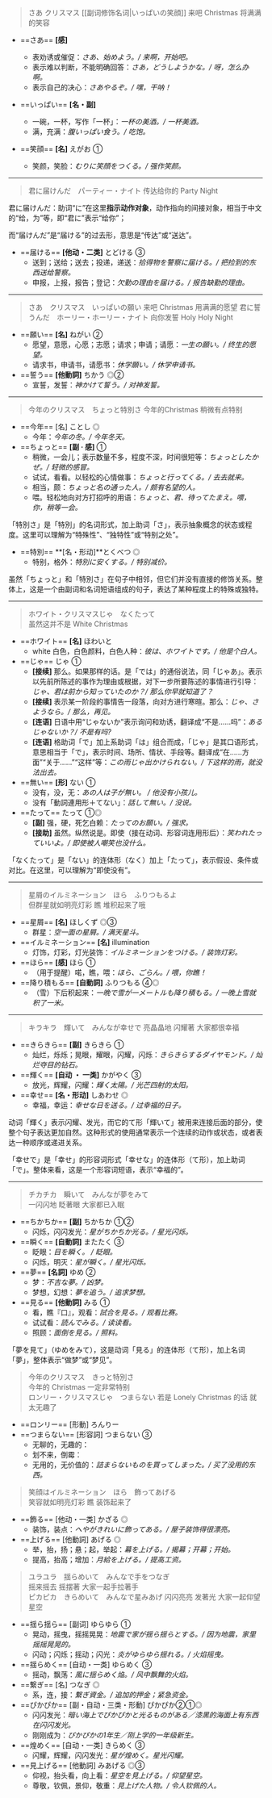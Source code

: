 > さあ クリスマス [[副词修饰名词|いっぱいの笑顔]]
>来吧 Christmas 将满满的笑容

+ ==さあ==  **[感]**
	+ 表劝诱或催促：*さあ、始めよう。/ 来啊，开始吧。*
	+ 表示难以判断，不能明确回答：*さあ，どうしようかな。/ 呀，怎么办啊。*
	+ 表示自己的决心：*さあやるぞ。/ 嘿，干呐！*

+ ==いっぱい==  **[名・副]**
	+ 一碗，一杯，写作「一杯」：*一杯の美酒。/ 一杯美酒。*
	+ 满，充满：*腹いっぱい食う。/ 吃饱。*

+ ==笑顔==  **[名]** えがお ①
	+ 笑颜，笑脸：*むりに笑顔をつくる。/ 强作笑颜。*

---

>君に届けんだ　パーティー・ナイト
>传达给你的 Party Night  

君に届けんだ：助词“に”在这里**指示动作对象**，动作指向的间接对象，相当于中文的“给，为”等，即“君に”表示“给你”；

而“届けんだ”是“届ける”的过去形，意思是“传达”或“送达”。

+ ==届ける== **[他动・二类]** とどける ③
	+ 送到；送给；送去；投递，递送：*拾得物を警察に届ける。/ 把捡到的东西送给警察。*
	+ 申报，上报，报告；登记：*欠勤の理由を届ける。/ 报告缺勤的理由。*

---

>さあ　クリスマス　いっぱいの願い
>来吧 Christmas 用满满的愿望
>君に誓うんだ　ホーリー・ホーリー・ナイト
>向你发誓 Holy Holy Night  

+ ==願い== **[名]** ねがい ②
	+ 愿望，意愿，心愿；志愿；请求；申请；请愿：*一生の願い。/ 终生的愿望。*
	+ 请求书，申请书，请愿书：*休学願い。/ 休学申请书。*
+ ==誓う== **[他動詞]** ちかう ◎②
	+ 宣誓，发誓：*神かけて誓う。/ 对神发誓。*

---

>今年のクリスマス　ちょっと特別さ
> 今年的Christmas 稍微有点特别

+ ==今年== [名] ことし ◎
	+ 今年：*今年の冬。/ 今年冬天。*
+ ==ちょっと== **[副 · 感]** ①
	+ 稍微，一会儿；表示数量不多，程度不深，时间很短等：*ちょっとしたかぜ。/ 轻微的感冒。*
	+ 试试，看看。以轻松的心情做事：*ちょっと行ってくる。/ 去去就来。*
	+ 相当，颇：*ちょっと名の通った人。/ 颇有名望的人。*
	+ 喂。轻松地向对方打招呼的用语：*ちょっと、君、待ってたまえ。喂，你，稍等一会。*

「特別さ」是「特別」的名词形式，加上助词「さ」，表示抽象概念的状态或程度。这里可以理解为“特殊性”、“独特性”或“特别之处”。

+ ==特別== **[名・形动]**とくべつ ◎
	+ 特别，格外：*特別に安くする。/ 特别减价。*

虽然「ちょっと」和「特別さ」在句子中相邻，但它们并没有直接的修饰关系。整体上，这是一个由副词和名词短语组成的句子，表达了某种程度上的特殊或独特。

---

>ホワイト・クリスマスじゃ　なくたって  
>虽然这并不是 White Christmas  

+ ==ホワイト== **[名]** ほわいと
	+ white 白色，白色颜料，白色人种：*彼は、ホワイトです。/ 他是个白人。*
+ ==じゃ==  じゃ ①
	+ **[接续]** 那么。如果那样的话。是「では」的通俗说法，同「じゃあ」。表示以先前所陈述的事作为理由或根据，对下一步所要陈述的事情进行引导：*じゃ、君は前から知っていたのか？/ 那么你早就知道了？*
	+ **[接续]** 表示某一阶段的事情告一段落，向对方进行寒暄。那么：*じゃ、さようなら。/ 那么，再见。*
	+ **[连语]** 日语中用“じゃないか”表示询问和劝诱，翻译成“不是……吗”：*あるじゃないか？/ 不是有吗?*
	+ **[连语]** 格助词「で」加上系助词「は」组合而成，「じゃ」是其口语形式，意思相当于「で」，表示时间、场所、情状、手段等。翻译成“在……方面”“关于……”“这样”等：*この雨じゃ出かけられない。/ 下这样的雨，就没法出去。*
+ ==無い== **[形]** ない ①
	+ 没有，没，无：*あの人は子が無い。 / 他没有小孩儿。*
	+ 没有「動詞連用形＋てない」：*話して無い。/ 没说。*
+ ==たって== たって ①◎
	+ **[副]** 强，硬，死乞白赖：*たってのお願い。/ 强求。*
	+ **[接助]** 虽然。纵然说是。即使（接在动词、形容词连用形后）：*笑われたっていいよ。/ 即使被人嘲笑也没什么。*

「なくたって」是「ない」的连体形（なく）加上「たって」，表示假设、条件或对比。在这里，可以理解为“即使没有”。

---

>星屑のイルミネーション　ほら　ふりつもるよ  
>但群星就如明亮灯彩 瞧 堆积起来了哦

+ ==星屑== **[名]** ほしくず ◎③
	+ 群星：*空一面の星屑。/ 满天星斗。*
+ ==イルミネーション== **[名]**  illumination
	+ 灯饰，灯彩，灯光装饰：*イルミネーションをつける。/ 装饰灯彩。*
+ ==ほら== **[感]** ほら ①
	+ （用于提醒）喏，瞧，喂：*ほら、ごらん。/ 喂，你瞧！*
+ ==降り積もる== **[自動詞]** ふりつもる ④◎
	+ （雪）下后积起来：*一晩で雪が一メートルも降り積もる。/ 一晚上雪就积了一米。*

---

>キラキラ　輝いて　みんなが幸せで
>亮晶晶地 闪耀著 大家都很幸福

+ ==きらきら== **[副]** きらきら ①
	+ 灿烂，烁烁；晃眼，耀眼，闪耀，闪烁：*きらきらするダイヤモンド。/ 灿烂夺目的钻石。*
+ ==輝く== **[自动 ・ 一类]** かがやく ③
	+ 放光，辉耀，闪耀：*輝く太陽。/ 光芒四射的太阳。*
+ ==幸せ== **[名・形动]** しあわせ ◎
	+ 幸福，幸运：*幸せな日を送る。/ 过幸福的日子。*

动词「輝く」表示闪耀、发光，而它的て形「輝いて」被用来连接后面的部分，使整个句子表达更加自然。这种形式的使用通常表示一个连续的动作或状态，或者表达一种顺序或递进关系。

「幸せで」是「幸せ」的形容词形式「幸せな」的连体形（て形），加上助词「で」。整体来看，这是一个形容词短语，表示“幸福的”。

---

>チカチカ　瞬いて　みんなが夢をみて  
>一闪闪地 眨著眼 大家都已入眠  

+ ==ちかちか== **[副]** ちかちか ①②
	+ 闪烁，闪闪发光：*星がちかちか光る。/ 星光闪烁。*
+ ==瞬く== **[自動詞]** またたく ③
	+ 眨眼：*目を瞬く。 / 眨眼。*
	+ 闪烁，明灭：*星が瞬く。/ 星光闪烁。*
+ ==夢== **[名詞]** ゆめ ②
	+ 梦：*不吉な夢。/ 凶梦。*
	+ 梦想，幻想：*夢を追う。/ 追求梦想。*
+ ==見る== **[他動詞]** みる ①
	+ 看，瞧『口』，观看：*試合を見る。/ 观看比赛。*
	+ 试试看：*読んでみる。/ 读读看。*
	+ 照顾：*面倒を見る。/ 照料。*

「夢を見て」（ゆめをみて），这是动词「見る」的连体形（て形），加上名词「夢」，整体表示“做梦”或“梦见”。

> 今年のクリスマス　きっと特別さ  
> 今年的 Christmas 一定非常特别  
> ロンリー・クリスマスじゃ　つまらない
> 若是 Lonely Christmas 的话 就太无趣了

+ ==ロンリー== [形動] ろんりー
+ ==つまらない== [形容詞] つまらない ③
	+ 无聊的，无趣的：
	+ 划不来，倒霉：
	+ 无用的，无价值的：*詰まらないものを買ってしまった。/ 买了没用的东西。*
 
> 笑顔はイルミネーション　ほら　飾ってあげる  
> 笑容就如明亮灯彩 瞧 装饰起来了  

+ ==飾る== [他动・一类] かざる ◎
	+ 装饰，装点：*へやがきれいに飾ってある。/ 屋子装饰得很漂亮。*
+ ==上げる== [他動詞] あげる ◎
	+ 举，抬，扬；悬；起，举起：*幕を上げる。/ 揭幕；开幕；开始。*
	+ 提高，抬高；增加：*月給を上げる。/ 提高工资。*

> ユラユラ　揺らめいて　みんなで手をつなぎ  
> 摇来摇去 摇摆著 大家一起手拉著手  
> ピカピカ　きらめいて　みんなで星みあげ 
> 闪闪亮亮 发著光 大家一起仰望星空

+ ==揺ら揺ら== [副词] ゆらゆら ①
	+ 晃动，摇曳，摇摇晃晃：*地震で家が揺ら揺らとする。/ 因为地震，家里摇摇晃晃的。*
	+ 闪动；闪烁；摇动；闪光：*炎がゆらゆら揺れる。/ 火焰摇曳。*
+ ==揺らめく== [自动・一类] ゆらめく ③
	+ 摇动，飘荡：*風に揺らめく焔。/ 风中飘舞的火焰。*
+ ==繋ぎ== [名] つなぎ ◎
	+ 系，连，接：*繋ぎ資金。/ 追加的押金；紧急资金。*
+ ==ぴかぴか== [副・自动・三类・形動] ぴかぴか②①◎
	+ 闪闪发光：*暗い海上でぴかぴかと光るものがある／漆黑的海面上有东西在闪闪发光。*
	+ 刚刚成为：*ぴかぴかの1年生／刚上学的一年级新生。*
+ ==煌めく== [自动・一类] きらめく ③
	+ 闪耀，辉耀，闪闪发光：*星が煌めく。星光闪耀。*
+ ==見上げる== [他動詞] みあげる ◎③
	+ 仰视，抬头看，向上看：*星空を見上げる。/ 仰望星空。*
	+ 尊敬，钦佩，景仰，敬重：*見上げた人物。/ 令人钦佩的人。*